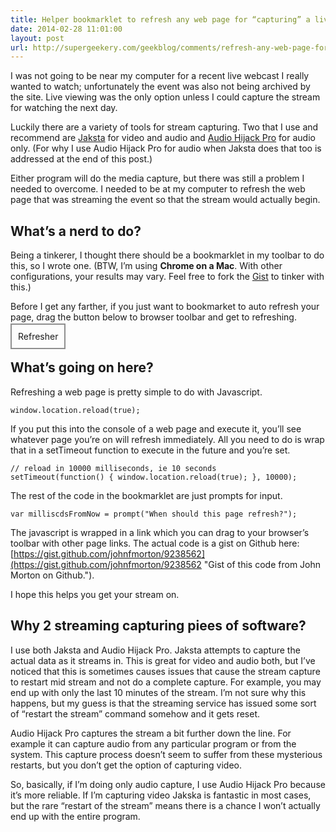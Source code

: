 ```yaml
---
title: Helper bookmarklet to refresh any web page for “capturing” a live video or audio stream.
date: 2014-02-28 11:01:00
layout: post
url: http://supergeekery.com/geekblog/comments/refresh-any-web-page-for-capturing-a-live-stream
---
```

I was not going to be near my computer for a recent live webcast I really wanted to watch; unfortunately the event was also not being archived by the site. Live viewing was the only option unless I could capture the stream for watching the next day.

Luckily there are a variety of tools for stream capturing. Two that I use and recommend are [Jaksta](http://www.jaksta.com/ "Jaksta home page.") for video and audio and [Audio Hijack Pro](https://www.rogueamoeba.com/audiohijackpro/ "Audio Hijack Pro home page.") for audio only. (For why I use Audio Hijack Pro for audio when Jaksta does that too is addressed at the end of this post.)

Either program will do the media capture, but there was still a problem I needed to overcome. I needed to be at my computer to refresh the web page that was streaming the event so that the stream would actually begin.

## What’s a nerd to do?

Being a tinkerer, I thought there should be a bookmarklet in my toolbar to do this, so I wrote one. (BTW, I’m using **Chrome on a Mac**. With other configurations, your results may vary. Feel free to fork the [Gist](https://gist.github.com/johnfmorton/9238562 "Gist of this code from John Morton on Github.") to tinker with this.)

Before I get any farther, if you just want to bookmarket to auto refresh your page, drag the button below to browser toolbar and get to refreshing.

<a
href="javascript: (function () {  var jsCode = document.createElement('script');  jsCode.setAttribute('src', 'https://gist.githubusercontent.com/johnfmorton/9238562/raw/b2a65b62c17569d3d275b9f2a755d14658e8d036/pagerefresher.js'); document.body.appendChild(jsCode); }());" title='Auto Page Refresher Bookmarklet' style='border: 2px solid #8F8F8F;padding: 10px;margin: 10px 0 0 0;text-decoration: none;'>Refresher</a>

## What’s going on here?

Refreshing a web page is pretty simple to do with Javascript.

	window.location.reload(true);

If you put this into the console of a web page and execute it, you’ll see whatever page you’re on will refresh immediately. All you need to do is wrap that in a setTimeout function to execute in the future and you’re set.

	// reload in 10000 milliseconds, ie 10 seconds
	setTimeout(function() { window.location.reload(true); }, 10000); 

The rest of the code in the bookmarklet are just prompts for input.

	var milliscdsFromNow = prompt("When should this page refresh?");

The javascript is wrapped in a link which you can drag to your browser’s toolbar with other page links. The actual code is a gist on Github here: [https://gist.github.com/johnfmorton/9238562](https://gist.github.com/johnfmorton/9238562 "Gist of this code from John Morton on Github.").

I hope this helps you get your stream on.

## Why 2 streaming capturing piees of software?

I use both Jaksta and Audio Hijack Pro. Jaksta attempts to capture the actual data as it streams in. This is great for video and audio both, but I’ve noticed that this is sometimes causes issues that cause the stream capture to restart mid stream and not do a complete capture. For example, you may end up with only the last 10 minutes of the stream. I’m not sure why this happens, but my guess is that the streaming service has issued some sort of “restart the stream” command somehow and it gets reset.

Audio Hijack Pro captures the stream a bit further down the line. For example it can capture audio from any particular program or from the system. This capture process doesn’t seem to suffer from these mysterious restarts, but you don’t get the option of capturing video.

So, basically, if I’m doing only audio capture, I use Audio Hijack Pro because it’s more reliable. If I’m capturing video Jakska is fantastic in most cases, but the rare “restart of the stream” means there is a chance I won’t actually end up with the entire program.